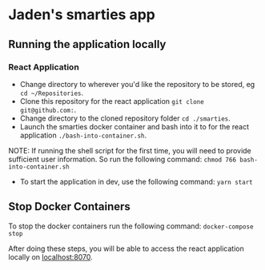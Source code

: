 # Jaden's smarties app

## Running the application locally
### React Application
- Change directory to wherever you'd like the repository to be stored, eg `cd ~/Repositories`.
- Clone this repository for the react application `git clone git@github.com:`.
- Change directory to the cloned repository folder `cd ./smarties`.
- Launch the smarties docker container and bash into it to for the react application `./bash-into-container.sh`.

NOTE: If running the shell script for the first time, you will need to provide sufficient user information. So run the following command:
`chmod 766 bash-into-container.sh`

- To start the application in dev, use the following command: `yarn start`

## Stop Docker Containers
To stop the docker containers run the following command:
`docker-compose stop`

After doing these steps, you will be able to access the react application locally on [localhost:8070](http://localhost:8070).

